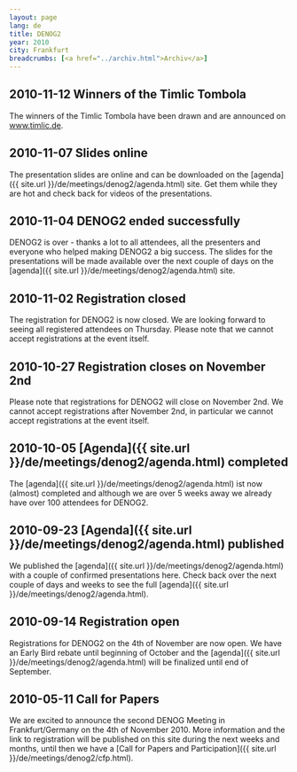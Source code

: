 ```yaml
---
layout: page
lang: de
title: DENOG2
year: 2010
city: Frankfurt
breadcrumbs: [<a href="../archiv.html">Archiv</a>]
---
```

## 2010-11-12 Winners of the Timlic Tombola

The winners of the Timlic Tombola have been drawn and are announced on www.timlic.de.

## 2010-11-07 Slides online

The presentation slides are online and can be downloaded on the [agenda]({{ site.url }}/de/meetings/denog2/agenda.html) site. Get them while they are hot and check back for videos of the presentations.

## 2010-11-04 DENOG2 ended successfully

DENOG2 is over - thanks a lot to all attendees, all the presenters and everyone who helped making DENOG2 a big success. The slides for the presentations will be made available over the next couple of days on the [agenda]({{ site.url }}/de/meetings/denog2/agenda.html) site.

## 2010-11-02 Registration closed

The registration for DENOG2 is now closed. We are looking forward to seeing all registered attendees on Thursday.
Please note that we cannot accept registrations at the event itself.

## 2010-10-27 Registration closes on November 2nd

Please note that registrations for DENOG2 will close on November 2nd. We cannot accept registrations after November 2nd, in particular we cannot accept registrations at the event itself.

## 2010-10-05 [Agenda]({{ site.url }}/de/meetings/denog2/agenda.html) completed

The [agenda]({{ site.url }}/de/meetings/denog2/agenda.html) ist now (almost) completed and although we are over 5 weeks away we already have over 100 attendees for DENOG2.

## 2010-09-23 [Agenda]({{ site.url }}/de/meetings/denog2/agenda.html) published

We published the [agenda]({{ site.url }}/de/meetings/denog2/agenda.html) with a couple of confirmed presentations here. Check back over the next couple of days and weeks to see the full [agenda]({{ site.url }}/de/meetings/denog2/agenda.html).

## 2010-09-14 Registration open

Registrations for DENOG2 on the 4th of November are now open. We have an Early Bird rebate until beginning of October and the [agenda]({{ site.url }}/de/meetings/denog2/agenda.html) will be finalized until end of September.

## 2010-05-11 Call for Papers

We are excited to announce the second DENOG Meeting in Frankfurt/Germany on the 4th of November 2010. More information and the link to registration will be published on this site during the next weeks and months, until then we have a [Call for Papers and Participation]({{ site.url }}/de/meetings/denog2/cfp.html).
